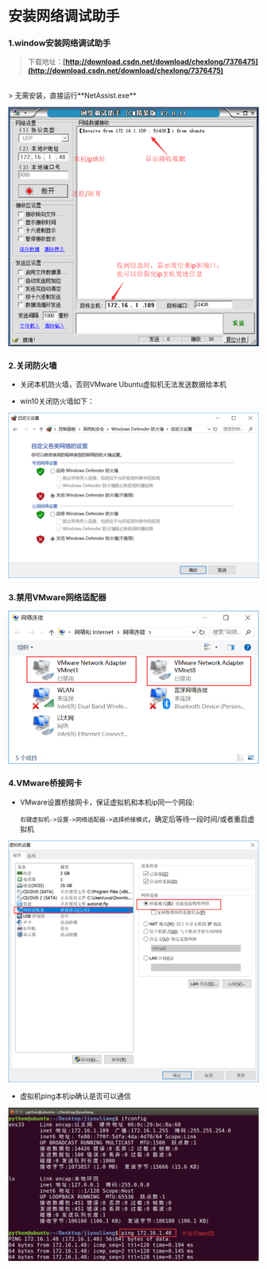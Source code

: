 # 安装网络调试助手


### 1.window安装网络调试助手

> 下载地址：**[http://download.csdn.net/download/chexlong/7376475](http://download.csdn.net/download/chexlong/7376475)**

<br>
> 无需安装，直接运行**NetAssist.exe**

![](tu1.png)

### 2.关闭防火墙

* 关闭本机防火墙，否则VMware Ubuntu虚拟机无法发送数据给本机

* win10关闭防火墙如下：

![](tu2.png)

### 3.禁用VMware网络适配器

![](tu7.png)

### 4.VMware桥接网卡

* VMware设置桥接网卡，保证虚拟机和本机ip同一个网段:

	`右键虚拟机->设置->网络适配器->选择桥接模式`，确定后等待一段时间/或者重启虚拟机

![](tu3.png)

* 虚拟机ping本机ip确认是否可以通信

![](tu4.png)

